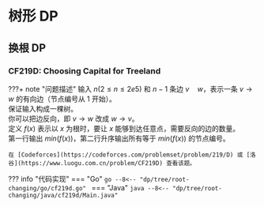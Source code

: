 # 树形 DP

## 换根 DP

### CF219D: Choosing Capital for Treeland

???+ note "问题描述"
    输入 $n(2≤n≤2e5)$ 和 $n-1$ 条边 $v \quad w$，表示一条 $v \to w$ 的有向边（节点编号从 $1$ 开始）。<br>
    保证输入构成一棵树。<br>
    你可以把边反向，即 $v \to w$ 改成 $w \to v$。<br>
    定义 $f(x)$ 表示以 $x$ 为根时，要让 $x$ 能够到达任意点，需要反向的边的数量。<br>
    第一行输出 $min(f(x))$，第二行升序输出所有等于 $min(f(x))$ 的节点编号。

    在 [Codeforces](https://codeforces.com/problemset/problem/219/D) 或 [洛谷](https://www.luogu.com.cn/problem/CF219D) 查看该题。

??? info "代码实现"
    === "Go"
        ```go
        --8<-- "dp/tree/root-changing/go/cf219d.go"
        ```
    === "Java"
        ```java
        --8<-- "dp/tree/root-changing/java/cf219d/Main.java"
        ```
